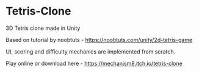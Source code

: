 # Tetris-Clone
3D Tetris clone made in Unity

Based on tutorial by noobtuts - https://noobtuts.com/unity/2d-tetris-game

UI, scoring and difficulty mechanics are implemented from scratch.

Play online or download here - https://mechanism8.itch.io/tetris-clone
